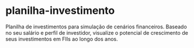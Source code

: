 # planilha-investimento
Planilha de investimentos para simulação de cenários financeiros. Baseado no seu salário e perfil de investidor, visualize o potencial de crescimento de seus investimentos em FIIs ao longo dos anos.
